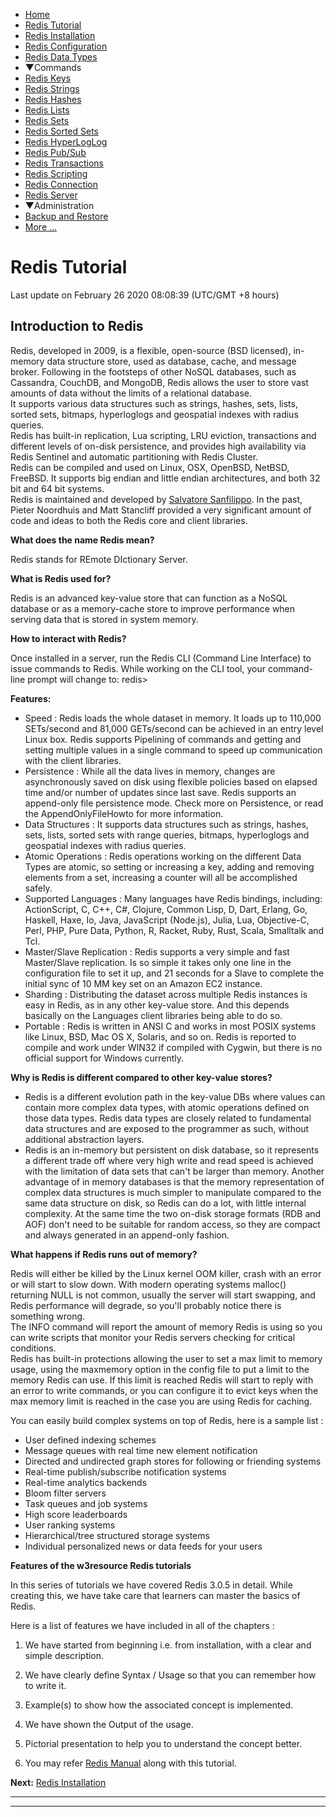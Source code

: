  

 

- [Home](/index.php)
- [Redis Tutorial](/redis/index.php)
- [Redis Installation](/redis/redis-installation.php)
- [Redis Configuration](/redis/redis-configuration.php)
- [Redis Data Types](/redis/redis-data-types.php)
- ▼Commands
- [Redis Keys](/redis/redis-del-key.php)
- [Redis Strings](/redis/redis-set-key-value.php)
- [Redis Hashes](/redis/redis-hdel-key-field2.php)
- [Redis Lists](/redis/redis-blpop-key1-timeout.php)
- [Redis Sets](/redis/redis-sadd-key-member1.php)
- [Redis Sorted Sets](/redis/redis-zadd-key-score1-member1.php)
- [Redis HyperLogLog](/redis/redis-pfadd-key-element.php)
- [Redis Pub/Sub](/redis/redis-psubscribe-pattern.php)
- [Redis Transactions](/redis/redis-discard.php)
- [Redis Scripting](/redis/redis-eval-script-numkeys-key.php)
- [Redis Connection](/redis/redis-auth-password.php)
- [Redis Server](/redis/redis-server-bgrewriteaof.php)
- ▼Administration
- [Backup and Restore](/redis/redis-backup.php)
- [More ...]()

# Redis Tutorial

Last update on February 26 2020 08:08:39 (UTC/GMT +8 hours)

<span class="underline"></span>

<span class="underline"></span>

## Introduction to Redis

Redis, developed in 2009, is a flexible, open-source (BSD licensed), in-memory data structure store, used as database, cache, and message broker. Following in the footsteps of other NoSQL databases, such as Cassandra, CouchDB, and MongoDB, Redis allows the user to store vast amounts of data without the limits of a relational database.  
It supports various data structures such as strings, hashes, sets, lists, sorted sets, bitmaps, hyperloglogs and geospatial indexes with radius queries.  
Redis has built-in replication, Lua scripting, LRU eviction, transactions and different levels of on-disk persistence, and provides high availability via Redis Sentinel and automatic partitioning with Redis Cluster.  
Redis can be compiled and used on Linux, OSX, OpenBSD, NetBSD, FreeBSD. It supports big endian and little endian architectures, and both 32 bit and 64 bit systems.  
Redis is maintained and developed by [Salvatore Sanfilippo](https://twitter.com/antirez). In the past, Pieter Noordhuis and Matt Stancliff provided a very significant amount of code and ideas to both the Redis core and client libraries.

**What does the name Redis mean?**

Redis stands for REmote DIctionary Server.

**What is Redis used for?**

Redis is an advanced key-value store that can function as a NoSQL database or as a memory-cache store to improve performance when serving data that is stored in system memory.

**How to interact with Redis?**

Once installed in a server, run the Redis CLI (Command Line Interface) to issue commands to Redis. While working on the CLI tool, your command-line prompt will change to: redis&gt;

**Features:**

- Speed : Redis loads the whole dataset in memory. It loads up to 110,000 SETs/second and 81,000 GETs/second can be achieved in an entry level Linux box. Redis supports Pipelining of commands and getting and setting multiple values in a single command to speed up communication with the client libraries.
- Persistence : While all the data lives in memory, changes are asynchronously saved on disk using flexible policies based on elapsed time and/or number of updates since last save. Redis supports an append-only file persistence mode. Check more on Persistence, or read the AppendOnlyFileHowto for more information.
- Data Structures : It supports data structures such as strings, hashes, sets, lists, sorted sets with range queries, bitmaps, hyperloglogs and geospatial indexes with radius queries.
- Atomic Operations : Redis operations working on the different Data Types are atomic, so setting or increasing a key, adding and removing elements from a set, increasing a counter will all be accomplished safely.
- Supported Languages : Many languages have Redis bindings, including: ActionScript, C, C++, C\#, Clojure, Common Lisp, D, Dart, Erlang, Go, Haskell, Haxe, Io, Java, JavaScript (Node.js), Julia, Lua, Objective-C, Perl, PHP, Pure Data, Python, R, Racket, Ruby, Rust, Scala, Smalltalk and Tcl.
- Master/Slave Replication : Redis supports a very simple and fast Master/Slave replication. Is so simple it takes only one line in the configuration file to set it up, and 21 seconds for a Slave to complete the initial sync of 10 MM key set on an Amazon EC2 instance.
- Sharding : Distributing the dataset across multiple Redis instances is easy in Redis, as in any other key-value store. And this depends basically on the Languages client libraries being able to do so.
- Portable : Redis is written in ANSI C and works in most POSIX systems like Linux, BSD, Mac OS X, Solaris, and so on. Redis is reported to compile and work under WIN32 if compiled with Cygwin, but there is no official support for Windows currently.

**Why is Redis is different compared to other key-value stores?**

- Redis is a different evolution path in the key-value DBs where values can contain more complex data types, with atomic operations defined on those data types. Redis data types are closely related to fundamental data structures and are exposed to the programmer as such, without additional abstraction layers.
- Redis is an in-memory but persistent on disk database, so it represents a different trade off where very high write and read speed is achieved with the limitation of data sets that can't be larger than memory. Another advantage of in memory databases is that the memory representation of complex data structures is much simpler to manipulate compared to the same data structure on disk, so Redis can do a lot, with little internal complexity. At the same time the two on-disk storage formats (RDB and AOF) don't need to be suitable for random access, so they are compact and always generated in an append-only fashion.

**What happens if Redis runs out of memory?**

Redis will either be killed by the Linux kernel OOM killer, crash with an error or will start to slow down. With modern operating systems malloc() returning NULL is not common, usually the server will start swapping, and Redis performance will degrade, so you'll probably notice there is something wrong.  
The INFO command will report the amount of memory Redis is using so you can write scripts that monitor your Redis servers checking for critical conditions.  
Redis has built-in protections allowing the user to set a max limit to memory usage, using the maxmemory option in the config file to put a limit to the memory Redis can use. If this limit is reached Redis will start to reply with an error to write commands, or you can configure it to evict keys when the max memory limit is reached in the case you are using Redis for caching.

You can easily build complex systems on top of Redis, here is a sample list :

- User defined indexing schemes
- Message queues with real time new element notification
- Directed and undirected graph stores for following or friending systems
- Real-time publish/subscribe notification systems
- Real-time analytics backends
- Bloom filter servers
- Task queues and job systems
- High score leaderboards
- User ranking systems
- Hierarchical/tree structured storage systems
- Individual personalized news or data feeds for your users

**Features of the w3resource Redis tutorials**

In this series of tutorials we have covered Redis 3.0.5 in detail. While creating this, we have take care that learners can master the basics of Redis.

Here is a list of features we have included in all of the chapters :

1. We have started from beginning i.e. from installation, with a clear and simple description.

2. We have clearly define Syntax / Usage so that you can remember how to write it.

3. Example(s) to show how the associated concept is implemented.

4. We have shown the Output of the usage.

5. Pictorial presentation to help you to understand the concept better.

6. You may refer [Redis Manual](http://redis.io/documentation) along with this tutorial.

**Next:** [Redis Installation](https://www.w3resource.com/redis/redis-installation.php)

---

<span class="underline"></span>

 

---

<span class="underline"></span>

<span class="underline"></span>

<span class="underline"></span>

 
